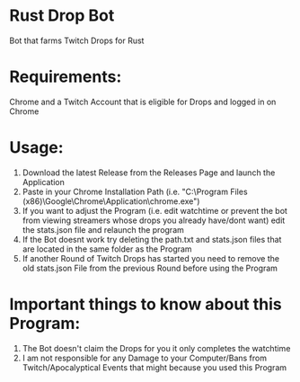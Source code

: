 # Rust Drop Bot
Bot that farms Twitch Drops for Rust

# Requirements: 

Chrome and a Twitch Account that is eligible for Drops and logged in on Chrome

# Usage:

1. Download the latest Release from the Releases Page and launch the Application
2. Paste in your Chrome Installation Path (i.e. "C:\Program Files (x86)\Google\Chrome\Application\chrome.exe")
3. If you want to adjust the Program (i.e. edit watchtime or prevent the bot from viewing streamers whose drops you already have/dont want) edit the stats.json file and relaunch the program
4. If the Bot doesnt work try deleting the path.txt and stats.json files that are located in the same folder as the Program
5. If another Round of Twitch Drops has started you need to remove the old stats.json File from the previous Round before using the Program

# Important things to know about this Program:
1. The Bot doesn't claim the Drops for you it only completes the watchtime
2. I am not responsible for any Damage to your Computer/Bans from Twitch/Apocalyptical Events that might because you used this Program
